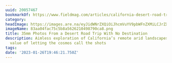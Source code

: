 ```yaml
---
uuid: 20057467
bookmarkOf: https://www.fieldmag.com/articles/california-desert-road-trip-35mm
category:
headImage: https://images.are.na/eyJidWNrZXQiOiJhcmVuYV9pbWFnZXMiLCJrZXkiOiIyMDA1NzQ2Ny9vcmlnaW5hbF84M2FhMDRmYWM3NWM1YjhhNTYyNjIxMDQ5ODc5MGNhOC5wbmciLCJlZGl0cyI6eyJyZXNpemUiOnsid2lkdGgiOjEyMDAsImhlaWdodCI6MTIwMCwiZml0IjoiaW5zaWRlIiwid2l0aG91dEVubGFyZ2VtZW50Ijp0cnVlfSwid2VicCI6eyJxdWFsaXR5Ijo5MH0sImpwZWciOnsicXVhbGl0eSI6OTB9LCJyb3RhdGUiOm51bGx9fQ==?bc=0
imageName: 83aa04fac75c5b8a5626210498790ca8.png
title: 35mm Photos From a Desert Road Trip With No Destination
description: Aimless exploration of California’s remote arid landscapes reveals the
  value of letting the cosmos call the shots
tags:
date: '2023-01-26T19:46:21.750Z'
---
```

